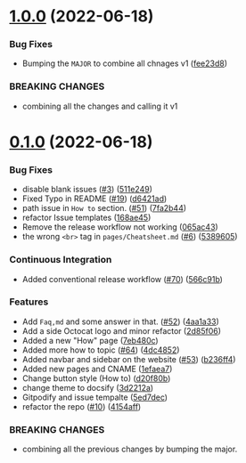 # [1.0.0](https://github.com/Pradumnasaraf/open-source-with-pradumna/compare/v0.1.0...v1.0.0) (2022-06-18)


### Bug Fixes

* Bumping the `MAJOR` to combine all chnages v1 ([fee23d8](https://github.com/Pradumnasaraf/open-source-with-pradumna/commit/fee23d88690828d339601a280b7449c9461d4be7))


### BREAKING CHANGES

* combining all the changes and calling it v1



# [0.1.0](https://github.com/Pradumnasaraf/open-source-with-pradumna/compare/511e2491359df3a12589f16de7ed3cdbd9c50242...v0.1.0) (2022-06-18)


### Bug Fixes

* disable blank issues ([#3](https://github.com/Pradumnasaraf/open-source-with-pradumna/issues/3)) ([511e249](https://github.com/Pradumnasaraf/open-source-with-pradumna/commit/511e2491359df3a12589f16de7ed3cdbd9c50242))
* Fixed Typo in README ([#19](https://github.com/Pradumnasaraf/open-source-with-pradumna/issues/19)) ([d6421ad](https://github.com/Pradumnasaraf/open-source-with-pradumna/commit/d6421ad50dd08f8d6aed93c3fa0b3430b1588bcb))
* path issue in `How to` section. ([#51](https://github.com/Pradumnasaraf/open-source-with-pradumna/issues/51)) ([7fa2b44](https://github.com/Pradumnasaraf/open-source-with-pradumna/commit/7fa2b446cdfd8f22060b6465e7ff096c3794745f))
* refactor Issue templates ([168ae45](https://github.com/Pradumnasaraf/open-source-with-pradumna/commit/168ae458935c3b7dd0d338c7d1e9ba17565801c2))
* Remove the release workflow not working ([065ac43](https://github.com/Pradumnasaraf/open-source-with-pradumna/commit/065ac43882349cb4928485857cdd28b00af79e66))
* the wrong `<br>` tag in `pages/Cheatsheet.md` ([#6](https://github.com/Pradumnasaraf/open-source-with-pradumna/issues/6)) ([5389605](https://github.com/Pradumnasaraf/open-source-with-pradumna/commit/5389605263fe110fbb7565ef867d43ef3ba3f641))


### Continuous Integration

* Added conventional release workflow ([#70](https://github.com/Pradumnasaraf/open-source-with-pradumna/issues/70)) ([566c91b](https://github.com/Pradumnasaraf/open-source-with-pradumna/commit/566c91b50d298df6a4e39668962d739b04962ae5))


### Features

* Add `Faq,md` and some answer in that. ([#52](https://github.com/Pradumnasaraf/open-source-with-pradumna/issues/52)) ([4aa1a33](https://github.com/Pradumnasaraf/open-source-with-pradumna/commit/4aa1a3306502eb0d3c2735d513a250b3a92e25be))
* Add a side Octocat logo and minor refactor ([2d85f06](https://github.com/Pradumnasaraf/open-source-with-pradumna/commit/2d85f069bd5b880434e1ad146dc4306c442a83bf))
* Added a new "How" page ([7eb480c](https://github.com/Pradumnasaraf/open-source-with-pradumna/commit/7eb480c288e614ec6de18e2784c028162c696bb4))
* Added more how to topic ([#64](https://github.com/Pradumnasaraf/open-source-with-pradumna/issues/64)) ([4dc4852](https://github.com/Pradumnasaraf/open-source-with-pradumna/commit/4dc48527d1caac6e0c95c0a18a04724c3a6c55af))
* Added navbar and sidebar on the website ([#53](https://github.com/Pradumnasaraf/open-source-with-pradumna/issues/53)) ([b236ff4](https://github.com/Pradumnasaraf/open-source-with-pradumna/commit/b236ff4d6f0c20e94f665a3ec9bac48161e7bd47))
* Added new pages and CNAME ([1efaea7](https://github.com/Pradumnasaraf/open-source-with-pradumna/commit/1efaea77ea76a240e9c89eccb9a904a124145207))
* Change button style (How to) ([d20f80b](https://github.com/Pradumnasaraf/open-source-with-pradumna/commit/d20f80ba8948a24c3c15f9c512844b0491cf1430))
* change theme to docsify ([3d2212a](https://github.com/Pradumnasaraf/open-source-with-pradumna/commit/3d2212a44e342f9049d207bcf8be1495c828a1da))
* Gitpodify and issue tempalte ([5ed7dec](https://github.com/Pradumnasaraf/open-source-with-pradumna/commit/5ed7dec4690413eb19bdba15872cfd75bcfa1b46))
* refactor the repo ([#10](https://github.com/Pradumnasaraf/open-source-with-pradumna/issues/10)) ([4154aff](https://github.com/Pradumnasaraf/open-source-with-pradumna/commit/4154aff188c0ff1648baede1a85789ce76c27b7f))


### BREAKING CHANGES

* combining all the previous changes by bumping the major.



